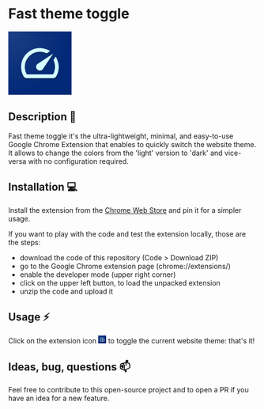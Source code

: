 # Fast theme toggle

![logo](./src/images/icon128.png)

## Description 🔭

Fast theme toggle it's the ultra-lightweight, minimal, and easy-to-use Google Chrome Extension that enables to quickly switch the website theme. It allows to change the colors from the 'light' version to 'dark' and vice-versa with no configuration required.

## Installation 💻
Install the extension from the [Chrome Web Store](https://chrome.google.com/webstore/detail/fast-theme-toggle/lplljpoalckodlkgekaaoobggbnhagae/related?hl=it&authuser=0) and pin it for a simpler usage.

If you want to play with the code and test the extension locally, those are the steps:
* download the code of this repository (Code > Download ZIP)
* go to the Google Chrome extension page (chrome://extensions/)
* enable the developer mode (upper right corner)
* click on the upper left button, to load the unpacked extension
* unzip the code and upload it

## Usage ⚡

Click on the extension icon ![icon](./src/images/icon16.png) to toggle the current website theme: that's it!

## Ideas, bug, questions 📫

Feel free to contribute to this open-source project and to open a PR if you have an idea for a new feature.
